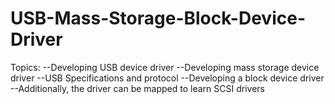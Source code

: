 # USB-Mass-Storage-Block-Device-Driver

Topics: 
--Developing USB device driver
--Developing mass storage device driver
--USB Specifications and protocol
--Developing a block device driver 
--Additionally, the driver can be mapped to learn SCSI drivers

